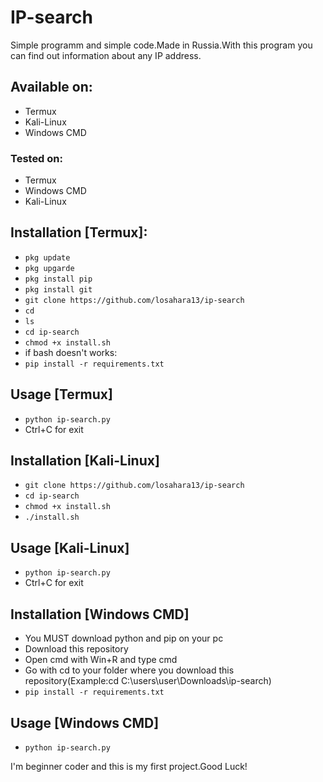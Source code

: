 # IP-search
Simple programm and simple code.Made in Russia.With this program you can find out information about any IP address.
## Available on:

* Termux
* Kali-Linux
* Windows CMD

### Tested on:

* Termux
* Windows CMD
* Kali-Linux

## Installation [Termux]:

* `pkg update`
* `pkg upgarde`
* `pkg install pip`
* `pkg install git`
* `git clone https://github.com/losahara13/ip-search`
* `cd`
* `ls`
* `cd ip-search`
* `chmod +x install.sh`
* if bash doesn't works:
* `pip install -r requirements.txt`

## Usage [Termux]

* `python ip-search.py`
* Ctrl+C for exit

## Installation [Kali-Linux]

* `git clone https://github.com/losahara13/ip-search`
* `cd ip-search`
* `chmod +x install.sh`
* `./install.sh`

## Usage [Kali-Linux]

* `python ip-search.py`
* Ctrl+C for exit

## Installation [Windows CMD]

* You MUST download python and pip on your pc
* Download this repository
* Open cmd with Win+R and type cmd
* Go with cd to your folder where you download this repository(Example:cd C:\users\user\Downloads\ip-search)
* `pip install -r requirements.txt`

## Usage [Windows CMD]

* `python ip-search.py`

I'm beginner coder and this is my first project.Good Luck!
